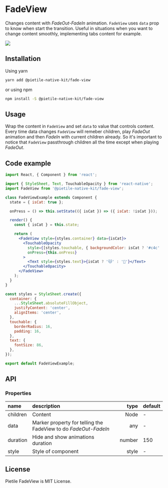 # FadeView

Changes content with _FadeOut-FadeIn_ animation. `FadeView` uses `data` prop to know when start
the transition. Useful in situations when you want to change content smoothly, implementing tabs
content for example.

<img src="https://media.giphy.com/media/1zgdmaNWIiMIJm9klY/giphy.gif" />

## Installation

Using yarn

```sh
yarn add @pietile-native-kit/fade-view
```

or using npm

```sh
npm install -S @pietile-native-kit/fade-view
```

## Usage

Wrap the content in `FadeView` and set `data` to value that controls content. Every time data
changes `FadeView` will remeber children, play _FadeOut_ animation and then _FadeIn_ with current children
already. So it's important to notice that `FadeView` passthrough children all the time except when
playing _FadeOut_.

## Code example

```jsx
import React, { Component } from 'react';

import { StyleSheet, Text, TouchableOpacity } from 'react-native';
import FadeView from '@pietile-native-kit/fade-view';

class FadeViewExample extends Component {
  state = { isCat: true };

  onPress = () => this.setState(({ isCat }) => ({ isCat: !isCat }));

  render() {
    const { isCat } = this.state;

    return (
      <FadeView style={styles.container} data={isCat}>
        <TouchableOpacity
          style={[styles.touchable, { backgroundColor: isCat ? '#c4c' : '#bfb' }]}
          onPress={this.onPress}
        >
          <Text style={styles.text}>{isCat ? '🐱' : '🐶'}</Text>
        </TouchableOpacity>
      </FadeView>
    );
  }
}

const styles = StyleSheet.create({
  container: {
    ...StyleSheet.absoluteFillObject,
    justifyContent: 'center',
    alignItems: 'center',
  },
  touchable: {
    borderRadius: 16,
    padding: 16,
  },
  text: {
    fontSize: 86,
  },
});

export default FadeViewExample;
```

## API

### Properties

| name     | description                                                     |   type | default |
| :------- | :-------------------------------------------------------------- | -----: | :------ |
| children | Content                                                         |   Node | -       |
| data     | Marker property for telling the FadeView to do _FadeOut-FadeIn_ |    any | -       |
| duration | Hide and show animations duration                               | number | 150     |
| style    | Style of component                                              |  style | -       |

## License

Pietile FadeView is MIT License.
